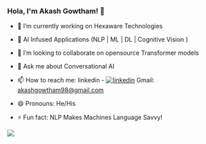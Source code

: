 ### Hola, I'm Akash Gowtham! 👋

- 🔭 I’m currently working on Hexaware Technologies
- 🌱 AI Infused Applications (NLP | ML | DL | Cognitive Vision )
- 👯 I’m looking to collaborate on opensource Transformer models
- 💬 Ask me about Conversational AI
- 📫 How to reach me: linkedin - [![linkedin](https://img.shields.io/badge/linkedin-0A66C2?style=for-the-badge&logo=linkedin&logoColor=white)](https://https://www.linkedin.com/in/akash-gowtham-46b552160/) Gmail: akashgowtham98@gmail.com

- 😄 Pronouns: He/His
- ⚡ Fun fact: NLP Makes Machines Language Savvy!

 <img src="https://github-readme-stats.vercel.app/api?username=Akashgowtham1&&show_icons=true&title_color=ffffff&icon_color=bb2acf&text_color=daf7dc&bg_color=191919">
